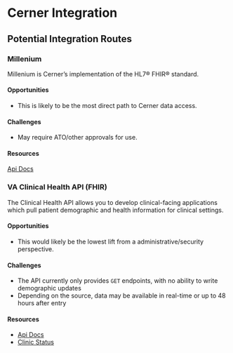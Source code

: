 # Cerner Integration

## Potential Integration Routes

### Millenium

Millenium is Cerner’s implementation of the HL7® FHIR® standard.

#### Opportunities

- This is likely to be the most direct path to Cerner data access.

#### Challenges

- May require ATO/other approvals for use.

#### Resources

[Api Docs](https://fhir.cerner.com/millennium/overview/)

### VA Clinical Health API (FHIR)

The Clinical Health API allows you to develop clinical-facing applications which pull patient demographic and health information for clinical settings.

#### Opportunities

- This would likely be the lowest lift from a administrative/security perspective.

#### Challenges

- The API currently only provides `GET` endpoints, with no ability to write demographic updates
- Depending on the source, data may be available in real-time or up to 48 hours after entry

#### Resources

- [Api Docs](https://developer.va.gov/explore/health/docs/clinical_health?version=current)
- [Clinic Status](https://github.com/department-of-veterans-affairs/health-apis-vista-fhir-query/wiki)
